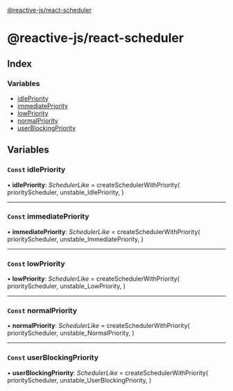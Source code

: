[@reactive-js/react-scheduler](README.md)

# @reactive-js/react-scheduler

## Index

### Variables

* [idlePriority](README.md#const-idlepriority)
* [immediatePriority](README.md#const-immediatepriority)
* [lowPriority](README.md#const-lowpriority)
* [normalPriority](README.md#const-normalpriority)
* [userBlockingPriority](README.md#const-userblockingpriority)

## Variables

### `Const` idlePriority

• **idlePriority**: *SchedulerLike* =  createSchedulerWithPriority(
  priorityScheduler,
  unstable_IdlePriority,
)

___

### `Const` immediatePriority

• **immediatePriority**: *SchedulerLike* =  createSchedulerWithPriority(
  priorityScheduler,
  unstable_ImmediatePriority,
)

___

### `Const` lowPriority

• **lowPriority**: *SchedulerLike* =  createSchedulerWithPriority(
  priorityScheduler,
  unstable_LowPriority,
)

___

### `Const` normalPriority

• **normalPriority**: *SchedulerLike* =  createSchedulerWithPriority(
  priorityScheduler,
  unstable_NormalPriority,
)

___

### `Const` userBlockingPriority

• **userBlockingPriority**: *SchedulerLike* =  createSchedulerWithPriority(
  priorityScheduler,
  unstable_UserBlockingPriority,
)
